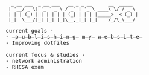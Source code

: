 ```
  _ __ ___  _ __ ___   __ _ _ __      __  _____
 | '__/ _ \| '_ ` _ \ / _` | '_ \ ____\ \/ / _ \   
 | | | (_) | | | | | | (_| | | | |_____>  < (_) |
 |_|  \___/|_| |_| |_|\__,_|_| |_|    /_/\_\___/     
 ```
 <samp>
current goals -
<br>
- ̶p̶u̶b̶l̶i̶s̶h̶i̶n̶g̶ m̶y̶ w̶e̶b̶s̶i̶t̶e̶
<br>
- Improving dotfiles
<br>
<br>
current focus & studies -
<br>
- network administration
<br>
- RHCSA exam
<br>
</samp>
